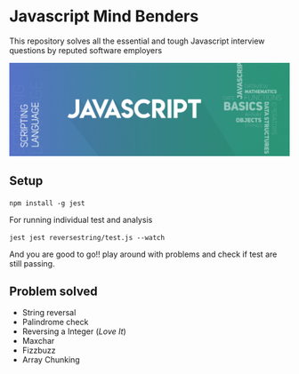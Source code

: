# Javascript Mind Benders

This repository solves all the essential and tough Javascript interview questions by reputed software employers

![Screenshot](./jsmind.png "Title")

## Setup

``` npm install -g jest ```

For running individual test and analysis

``` jest jest reversestring/test.js --watch ```

And you are good to go!! play around with problems and check if test are still passing.

## Problem solved

* String reversal
* Palindrome check
* Reversing a Integer (*Love It*)
* Maxchar
* Fizzbuzz 
* Array Chunking